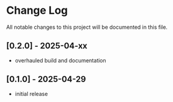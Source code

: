 # Change Log


All notable changes to this project will be documented in this file.



## [0.2.0] - 2025-04-xx

- overhauled build and documentation



## [0.1.0] - 2025-04-29

- initial release
